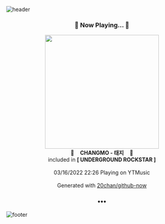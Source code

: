 ![header](https://capsule-render.vercel.app/api?type=wave&height=170&section=header&text=Hi.%20I'm%20SHIFT&fontColor=090707&fontAlignX=45&fontAlignY=65&fontSize=100)

<h3 align="center">🎵 Now Playing... 🎵</h3>
<p align="center">
  <a href="https://music.youtube.com/watch?v=1Ys6C1QMNvI">
    <img width="300" src="https://lh3.googleusercontent.com/Qx_V_iJGc_4BnqNDhuYlcfsJ9pMD_2DugiMB6hAhWMtWLm5sDBBQAfK8OEgt80JY7cRjAQ_3kfceCCU">
  </a>
  <br>
  🎵&nbsp&nbsp&nbsp <b>CHANGMO - 태지</b> &nbsp&nbsp&nbsp🎵
  <br>
  included in <b>[ UNDERGROUND ROCKSTAR ]</b>
  
  <br />
  <br />
  03/16/2022 22:26 Playing on YTMusic
  <br />
  <br />
  Generated with <a href="https://github.com/20chan/github-now">20chan/github-now</a>
</p>

<h3 align="center">•••</h3>

![footer](https://capsule-render.vercel.app/api?type=wave&height=150&section=footer)
